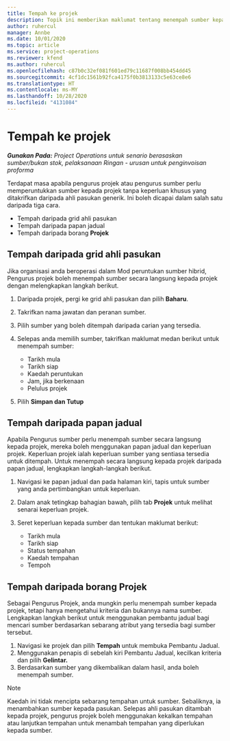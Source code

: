 ```yaml
---
title: Tempah ke projek
description: Topik ini memberikan maklumat tentang menempah sumber kepada projek.
author: ruhercul
manager: Annbe
ms.date: 10/01/2020
ms.topic: article
ms.service: project-operations
ms.reviewer: kfend
ms.author: ruhercul
ms.openlocfilehash: c87b0c32ef081f601ed79c11687f008bb454dd45
ms.sourcegitcommit: 4cf1dc1561b92fca4175f0b3813133c5e63ce8e6
ms.translationtype: HT
ms.contentlocale: ms-MY
ms.lasthandoff: 10/28/2020
ms.locfileid: "4131084"
---
```

# <a name="book-to-a-project"></a>Tempah ke projek

_**Gunakan Pada:** Project Operations untuk senario berasaskan sumber/bukan stok, pelaksanaan Ringan - urusan untuk penginvoisan proforma_

Terdapat masa apabila pengurus projek atau pengurus sumber perlu memperuntukkan sumber kepada projek tanpa keperluan khusus yang ditakrifkan daripada ahli pasukan generik. Ini boleh dicapai dalam salah satu daripada tiga cara.

- Tempah daripada grid ahli pasukan
- Tempah daripada papan jadual
- Tempah daripada borang **Projek**

## <a name="book-from-the-team-member-grid"></a>Tempah daripada grid ahli pasukan

Jika organisasi anda beroperasi dalam Mod peruntukan sumber hibrid, Pengurus projek boleh menempah sumber secara langsung kepada projek dengan melengkapkan langkah berikut.

1. Daripada projek, pergi ke grid ahli pasukan dan pilih **Baharu**.
2. Takrifkan nama jawatan dan peranan sumber.
3. Pilih sumber yang boleh ditempah daripada carian yang tersedia.
4. Selepas anda memilih sumber, takrifkan maklumat medan berikut untuk menempah sumber:

    - Tarikh mula
    - Tarikh siap
    - Kaedah peruntukan
    - Jam, jika berkenaan
    - Pelulus projek

6. Pilih **Simpan dan Tutup**

## <a name="book-from-the-schedule-board"></a>Tempah daripada papan jadual

Apabila Pengurus sumber perlu menempah sumber secara langsung kepada projek, mereka boleh menggunakan papan jadual dan keperluan projek. Keperluan projek ialah keperluan sumber yang sentiasa tersedia untuk ditempah. Untuk menempah secara langsung kepada projek daripada papan jadual, lengkapkan langkah-langkah berikut.

1. Navigasi ke papan jadual dan pada halaman kiri, tapis untuk sumber yang anda pertimbangkan untuk keperluan.
2. Dalam anak tetingkap bahagian bawah, pilih tab **Projek** untuk melihat senarai keperluan projek.
3. Seret keperluan kepada sumber dan tentukan maklumat berikut:

    - Tarikh mula
    - Tarikh siap
    - Status tempahan
    - Kaedah tempahan
    - Tempoh

## <a name="book-from-the-project-form"></a>Tempah daripada borang Projek

Sebagai Pengurus Projek, anda mungkin perlu menempah sumber kepada projek, tetapi hanya mengetahui kriteria dan bukannya nama sumber. Lengkapkan langkah berikut untuk menggunakan pembantu jadual bagi mencari sumber berdasarkan sebarang atribut yang tersedia bagi sumber tersebut. 

1. Navigasi ke projek dan pilih **Tempah** untuk membuka Pembantu Jadual.
2. Menggunakan penapis di sebelah kiri Pembantu Jadual, kecilkan kriteria dan pilih **Gelintar.**
3. Berdasarkan sumber yang dikembalikan dalam hasil, anda boleh menempah sumber.

> [!NOTE]
> Kaedah ini tidak mencipta sebarang tempahan untuk sumber. Sebaliknya, ia menambahkan sumber kepada pasukan. Selepas ahli pasukan ditambah kepada projek, pengurus projek boleh menggunakan kekalkan tempahan atau lanjutkan tempahan untuk menambah tempahan yang diperlukan kepada sumber.
